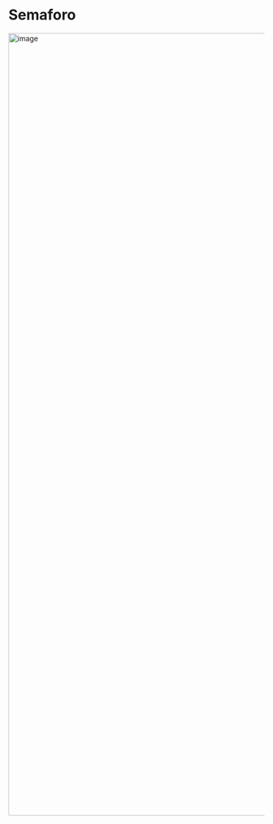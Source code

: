 # Semaforo
<img width="2560" height="1542" alt="image" src="https://github.com/user-attachments/assets/1aad0f2c-1efe-4cfa-be3a-edafa2cccac2" />
